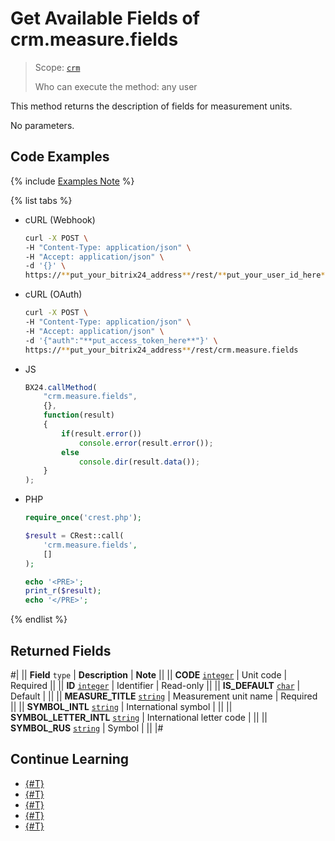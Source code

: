 # Get Available Fields of crm.measure.fields

> Scope: [`crm`](../../../scopes/permissions.md)
>
> Who can execute the method: any user

This method returns the description of fields for measurement units.

No parameters.

## Code Examples

{% include [Examples Note](../../../../_includes/examples.md) %}

{% list tabs %}

- cURL (Webhook)

    ```bash
    curl -X POST \
    -H "Content-Type: application/json" \
    -H "Accept: application/json" \
    -d '{}' \
    https://**put_your_bitrix24_address**/rest/**put_your_user_id_here**/**put_your_webhook_here**/crm.measure.fields
    ```

- cURL (OAuth)

    ```bash
    curl -X POST \
    -H "Content-Type: application/json" \
    -H "Accept: application/json" \
    -d '{"auth":"**put_access_token_here**"}' \
    https://**put_your_bitrix24_address**/rest/crm.measure.fields
    ```

- JS

    ```js
    BX24.callMethod(
        "crm.measure.fields",
        {},
        function(result)
        {
            if(result.error())
                console.error(result.error());
            else
                console.dir(result.data());
        }
    );
    ```

- PHP

    ```php
    require_once('crest.php');

    $result = CRest::call(
        'crm.measure.fields',
        []
    );

    echo '<PRE>';
    print_r($result);
    echo '</PRE>';
    ```

{% endlist %}

## Returned Fields

#|
|| **Field**
`type` | **Description** | **Note** ||
|| **CODE** 
[`integer`](../../data-types.md) | Unit code | Required ||
|| **ID** 
[`integer`](../../data-types.md) | Identifier | Read-only ||
|| **IS_DEFAULT** 
[`char`](../../data-types.md) | Default | ||
|| **MEASURE_TITLE** 
[`string`](../../data-types.md) | Measurement unit name | Required ||
|| **SYMBOL_INTL** 
[`string`](../../data-types.md) | International symbol | ||
|| **SYMBOL_LETTER_INTL** 
[`string`](../../data-types.md) | International letter code | ||
|| **SYMBOL_RUS** 
[`string`](../../data-types.md) | Symbol | ||
|#

## Continue Learning

- [{#T}](./crm-measure-add.md)
- [{#T}](./crm-measure-update.md)
- [{#T}](./crm-measure-get.md)
- [{#T}](./crm-measure-list.md)
- [{#T}](./crm-measure-delete.md)